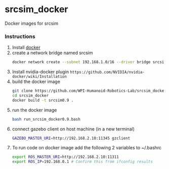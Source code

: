 # srcsim_docker
Docker images for srcsim

### Instructions
1. Install [docker](https://docs.docker.com/cs-engine/1.12/#install-on-ubuntu-1404-lts-or-1604-lts)
2. create a network bridge named srcsim
	```bash
	docker network create --subnet 192.168.1.0/16 --driver bridge srcsim
	```
3. Install nvidia-docker plugin `https://github.com/NVIDIA/nvidia-docker/wiki/Installation` 
4. build the docker image 
	```bash
	git clone https://github.com/WPI-Humanoid-Robotics-Lab/srcsim_docker.git
	cd srcsim_docker
	docker build -t srcsim0.9 .
	```
5. run the docker image
	```bash
	bash run_srcsim_docker0.9.bash
	```
6. connect gazebo client on host machine (in a new terminal)
	```bash
	GAZEBO_MASTER_URI=http://192.168.2.10:11345 gzclient
	```
7. To run code on docker image add the following 2 variables to ~/.bashrc
	```bash
	export ROS_MASTER_URI=http://192.168.2.10:11311
	export ROS_IP=192.168.0.1 # Confirm this from ifconfig results
	```


